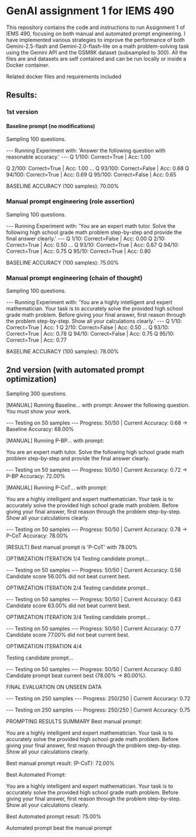 # GenAI assignment 1 for IEMS 490

This repository contains the code and instructions to run Assignment 1 of IEMS 490, focusing on both manual and automated prompt engineering. I have implemented various strategies to improve the performance of both Gemini-2.5-flash and Gemini-2.0-flash-lite on a math problem-solving task using the Gemini API and the GSM8K dataset (subsampled to 300). All the files are and datasets are self contained and can be run locally or inside a Docker container.

Related docker files and requirements included

## Results:

### 1st version
#### Baseline prompt (no modifications)
Sampling 100 questions.

--- Running Experiment with: 'Answer the following question with reasonable accuracy.' ---
Q 1/100: Correct=True | Acc: 1.00

Q 2/100: Correct=True | Acc: 1.00
...
Q 93/100: Correct=False | Acc: 0.68
Q 94/100: Correct=True | Acc: 0.69
Q 95/100: Correct=False | Acc: 0.65

BASELINE ACCURACY (100 samples): 70.00%

### Manual prompt engineering (role assertion)
Sampling 100 questions.

--- Running Experiment with: 'You are an expert math tutor. Solve the following high school grade math problem step-by-step and provide the final answer clearly.' ---
Q 1/10: Correct=False | Acc: 0.00
Q 2/10: Correct=True | Acc: 0.50
...
Q 93/10: Correct=True | Acc: 0.67
Q 94/10: Correct=True | Acc: 0.75
Q 95/10: Correct=True | Acc: 0.80

BASELINE ACCURACY (100 samples): 75.00%

### Manual prompt engineering (chain of thought)
Sampling 100 questions.

--- Running Experiment with: 'You are a highly intelligent and expert mathematician. Your task is to accurately solve the provided high school grade math problem. Before giving your final answer, first reason through the problem step-by-step. Show all your calculations clearly.' ---
Q 1/10: Correct=True | Acc: 1
Q 2/10: Correct=False | Acc: 0.50
...
Q 93/10: Correct=True | Acc: 0.78
Q 94/10: Correct=False | Acc: 0.75
Q 95/10: Correct=True | Acc: 0.77

BASELINE ACCURACY (100 samples): 78.00%

## 2nd version (with automated prompt optimization)
Sampling 300 questions.

[MANUAL] Running Baseline... with prompt:
Answer the following question. You must show your work.

--- Testing on 50 samples ---
  Progress: 50/50 | Current Accuracy: 0.68
  -> Baseline Accuracy: 68.00%

[MANUAL] Running P-BP... with prompt:

You are an expert math tutor. 
Solve the following high school grade math problem step-by-step and provide the final answer clearly.

--- Testing on 50 samples ---
  Progress: 50/50 | Current Accuracy: 0.72
  -> P-BP Accuracy: 72.00%

[MANUAL] Running P-CoT... with prompt:

You are a highly intelligent and expert mathematician. 
Your task is to accurately solve the provided high school grade math problem. 
Before giving your final answer, first reason through the problem step-by-step. 
Show all your calculations clearly.

--- Testing on 50 samples ---
  Progress: 50/50 | Current Accuracy: 0.78
  -> P-CoT Accuracy: 78.00%

[RESULT] Best manual prompt is 'P-CoT' with 78.00%

OPTIMIZATION ITERATION 1/4
Testing candidate prompt...

--- Testing on 50 samples ---
  Progress: 50/50 | Current Accuracy: 0.56
Candidate score 56.00% did not beat current best.

OPTIMIZATION ITERATION 2/4
Testing candidate prompt...

--- Testing on 50 samples ---
  Progress: 50/50 | Current Accuracy: 0.63
Candidate score 63.00% did not beat current best.

OPTIMIZATION ITERATION 3/4
Testing candidate prompt...

--- Testing on 50 samples ---
  Progress: 50/50 | Current Accuracy: 0.77
Candidate score 77.00% did not beat current best.

OPTIMIZATION ITERATION 4/4

Testing candidate prompt...

--- Testing on 50 samples ---
  Progress: 50/50 | Current Accuracy: 0.80
Candidate prompt beat current best (78.00% -> 80.00%).

FINAL EVALUATION ON UNSEEN DATA

--- Testing on 250 samples ---
  Progress: 250/250 | Current Accuracy: 0.72

--- Testing on 250 samples ---
  Progress: 250/250 | Current Accuracy: 0.75

PROMPTING RESULTS SUMMARY
Best manual prompt:

You are a highly intelligent and expert mathematician. 
Your task is to accurately solve the provided high school grade math problem. 
Before giving your final answer, first reason through the problem step-by-step. 
Show all your calculations clearly.

Best manual prompt result: (P-CoT): 72.00%

Best Automated Prompt:

You are a highly intelligent and expert mathematician. 
Your task is to accurately solve the provided high school grade math problem. 
Before giving your final answer, first reason through the problem step-by-step. 
Show all your calculations clearly.

Best Automated prompt result: 75.00%

Automated prompt beat the manual prompt
